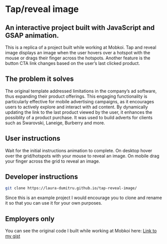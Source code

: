 # Tap/reveal image

## An interactive project built with JavaScript and GSAP animation.

This is a replica of a project built while working at Mobkoi. Tap and reveal image displays an image when the user hovers over a hotspot with the mouse or drags their finger across the hotspots. Another feature is the button CTA link changes based on the user’s last clicked product.

## The problem it solves

The original template addressed limitations in the company’s ad software, thus expanding their product offerings. This engaging functionality is particularly effective for mobile advertising campaigns, as it encourages users to actively explore and interact with ad content. By dynamically updating the link to the last product viewed by the user, it enhances the possiblity of a product purchase. It was used to build adverts for clients such as Swarovski, Laneige, Burberry and more.

## User instructions

Wait for the initial instructions animation to complete.
On desktop hover over the grid/hotspots with your mouse to reveal an image.
On mobile drag your finger across the grid to reveal an image.

## Developer instructions

```sh
git clone https://laura-dumitru.github.io/tap-reveal-image/
```

Since this is an example project I would encourage you to clone and rename it so that you can use it for your own purposes.

## Employers only

You can see the original code I built while working at Mobkoi here: [Link to my gist](https://gist.github.com/laura-dumitru/6a2638c4976ebb40e225a84a32c423cf)
